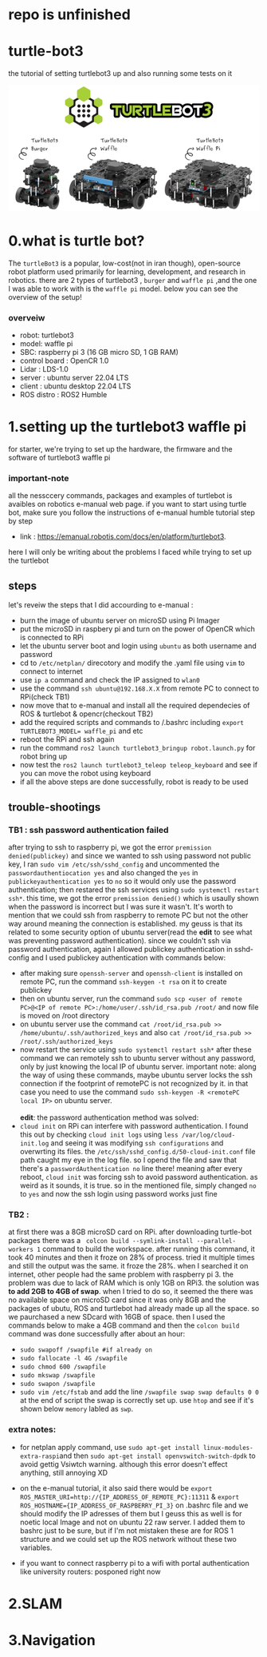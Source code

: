# repo is unfinished 

# turtle-bot3
the tutorial of setting turtlebot3 up and also running some tests on it

![turtlebot](pics/1.png)

# 0.what is turtle bot?

The `turtleBot3` is a popular, low-cost(not in iran though), open-source robot platform used primarily for learning, development, and research in robotics. there are 2 types of turtlebot3 , `burger` and `waffle pi` ,and the one I was able to work with is the `waffle pi` model. below you can see the overview of the setup!

### overveiw 
- robot: turtlebot3
- model: waffle pi
- SBC: raspberry pi 3 (16 GB micro SD, 1 GB RAM)
- control board : OpenCR 1.0
- Lidar : LDS-1.0
- server : ubuntu server 22.04 LTS
- client : ubuntu desktop 22.04 LTS
- ROS distro : ROS2 Humble


# 1.setting up the turtlebot3 waffle pi
for starter, we're trying to set up the hardware, the firmware and the software of turtlebot3 waffle pi
  
### important-note
all the nessccery commands, packages and examples of turtlebot is avaibles on robotics e-manual web page. if you want to start using turtle bot, make sure you follow the instructions of e-manual humble tutorial step by step

- link : https://emanual.robotis.com/docs/en/platform/turtlebot3.

here I will only be writing about the problems I faced while trying to set up the turtlebot


## steps
let's reveiw the steps that I did accourding to e-manual : 
- burn the image of ubuntu server on microSD using Pi Imager 
- put the microSD in raspbery pi and turn on the power of OpenCR which is connected to RPi
- let the ubuntu server boot and login using `ubuntu` as both username and password
- cd to `/etc/netplan/` direcotory and modify the .yaml file using `vim` to connect to internet
- use `ip a` command and check the IP assigned to `wlan0`
- use the command `ssh ubuntu@192.168.X.X` from remote PC to connect to RPi(check TB1)
- now move that to e-manual and install all the required dependecies of ROS & turtlebot & opencr(checkout TB2)
- add the required scripts and commands to /.bashrc including `export TURTLEBOT3_MODEL= waffle_pi` and etc
- reboot the RPi and ssh again
- run the command `ros2 launch turtlebot3_bringup robot.launch.py` for robot bring up
- now test the `ros2 launch turtlebot3_teleop teleop_keyboard` and see if you can move the robot using keyboard
- if all the above steps are done successfully, robot is ready to be used 


## trouble-shootings

### TB1 : ssh password authentication failed
after trying to ssh to raspberry pi, we got the error `premission denied(publickey)` and since we wanted to ssh using password not public key, I ran `sudo vim /etc/ssh/sshd_config` and uncommented the `passwordauthentiocation yes` and also changed the `yes` in `publickeyauthentication yes` to `no` so it would only use the password authentication; then restared the ssh services using `sudo systemctl restart ssh*`. this time, we got the error `premission denied()` which is usaully shown when the password is incorrect but I was sure it wasn't. It's worth to mention that we could ssh from raspberry to remote PC but not the other way around meaning the connection is established. my geuss is that its related to some security option of ubuntu server(read the **edit** to see what was preventing password authentication). since we couldn't ssh via password authentication, again I allowed publickey authentication in sshd-config and I used publickey authentication with commands below: 
- after making sure `openssh-server` and `openssh-client` is installed on remote PC, run the command `ssh-keygen -t rsa` on it to create publickey
- then on ubuntu server, run the command `sudo scp <user of remote PC>@<IP of remote PC>:/home/user/.ssh/id_rsa.pub /root/` and now file is moved on /root directory
- on ubuntu server use the command `cat /root/id_rsa.pub >> /home/ubuntu/.ssh/authorized_keys` and also `cat /root/id_rsa.pub >> /root/.ssh/authorized_keys`
- now restart the service using `sudo systemctl restart ssh*`
 after these command we can remotely ssh to ubuntu server without any password, only by just knowing the local IP of ubuntu server.
 important note: along the way of using these commands, maybe ubuntu server locks the ssh connection if the footprint of remotePC is not recognized by it. in that case you need to use the command `sudo ssh-keygen -R <remotePC local IP>` on ubuntu server.\
\
**edit**: the password authentication method was solved:
- `cloud init` on RPi can interfere with password authentication. I found this out by checking `cloud init logs` using `less /var/log/cloud-init.log` and seeing it was modifying `ssh configurations` and overwrting its files. the `/etc/ssh/sshd_config.d/50-cloud-init.conf` file path caught my eye in the log file. so I opend the file and saw that there's a `passwordAuthentication no` line there! meaning after every reboot, `cloud init` was forcing ssh to avoid password authentication. as weird as it sounds, it is true. so in the mentioned file, simply changed `no` to `yes` and now the ssh login using password works just fine


### TB2 : 
at first there was a 8GB microSD card on RPi. after downloading turtle-bot packages there was a ` colcon build --symlink-install --parallel-workers 1` command to build the workspace. after running this command, it took 40 minutes and then it froze on 28% of process. tried it multiple times and still the output was the same. it froze the 28%. when I searched it on internet, other people had the same problem with raspberry pi 3. the problem was due to lack of RAM which is only 1GB on RPi3. the solution was **to add 2GB to 4GB of swap**. when I tried to do so, it seemed the there was no available space on microSD card since it was only 8GB and the packages of ubutu, ROS and turtlebot had already made up all the space. so we paurchased a new SDcard with 16GB of space. then I used the commands below to make a 4GB command and then the `colcon build` command was done successfully after about an hour:
- `sudo swapoff /swapfile #if already on`
- `sudo fallocate -l 4G /swapfile`
- `sudo chmod 600 /swapfile`
- `sudo mkswap /swapfile`
- `sudo swapon /swapfile`
- `sudo vim /etc/fstab` and add the line `/swapfile swap swap defaults 0 0` at the end of script
the swap is correctly set up. use `htop` and see if it's shown below `memory` labled as `swp`.

### extra notes:
- for netplan apply command, use `sudo apt-get install linux-modules-extra-raspi`and then `sudo apt-get install openvswitch-switch-dpdk` to avoid gettig Vsiwtch warning. although this error doesn't effect anything, still annoying XD

- on the e-manual tutorial, it also said there would be `export ROS_MASTER_URI=http://{IP_ADDRESS_OF_REMOTE_PC}:11311` & `export ROS_HOSTNAME={IP_ADDRESS_OF_RASPBERRY_PI_3}` on .bashrc file and we should modify the IP adresses of them but I geuss this as well is for noetic local Image and not on ubuntu 22 raw server. I added them to bashrc just to be sure, but if I'm not mistaken these are for ROS 1 structure and we could set up the ROS network without these two variables.

- if you want to connect raspberry pi to a wifi with portal authentication like university routers: posponed right now

# 2.SLAM

# 3.Navigation


